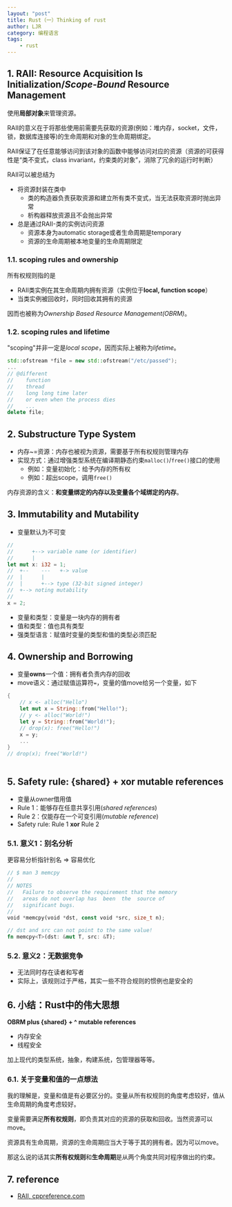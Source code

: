 ```yaml
---
layout: "post"
title: Rust（一）Thinking of rust
author: LJR
category: 编程语言
tags:
    - rust
---
```


## 1. RAII: Resource Acquisition Is Initialization/*Scope-Bound* Resource Management

使用**局部对象**来管理资源。

RAII的意义在于将那些使用前需要先获取的资源(例如：堆内存，socket，文件，锁，数据库连接等)的生命周期和对象的生命周期绑定。

RAII保证了在任意能够访问到该对象的函数中能够访问对应的资源（资源的可获得性是“类不变式，class invariant，约束类的对象”，消除了冗余的运行时判断）

RAII可以被总结为

+ 将资源封装在类中
  + 类的构造器负责获取资源和建立所有类不变式，当无法获取资源时抛出异常
  + 析构器释放资源且不会抛出异常
+ 总是通过RAII-类的实例访问资源
  + 资源本身为automatic storage或者生命周期是temporary 
  + 资源的生命周期被本地变量的生命周期限定

### 1.1. scoping rules and ownership

所有权规则指的是

+ RAII类实例在其生命周期内拥有资源（实例位于**local, function scope**）
+ 当类实例被回收时，同时回收其拥有的资源

因而也被称为*Ownership Based Resource Management(OBRM)*。

### 1.2. scoping rules and lifetime

"scoping"并非一定是*local scope*，因而实际上被称为*lifetime*。

```c++
std::ofstream *file = new std::ofstream("/etc/passed");
...
// @different
//    function
//    thread
//    long long time later
//    or even when the process dies
//    ...
delete file;
```

## 2. Substructure Type System

+ 内存~=资源：内存也被视为资源，需要基于所有权规则管理内存
+ 实现方式：通过增强类型系统在编译期静态约束`malloc()`/`free()`接口的使用
  + 例如：变量初始化：给予内存的所有权
  + 例如：超出scope，调用`free()`

内存资源的含义：**和变量绑定的内存以及变量各个域绑定的内存**。

## 3. Immutability and Mutability

+ 变量默认为不可变

```rust
//
//      +--> variable name (or identifier)
//      |
let mut x: i32 = 1;
//  +--    ---   +-> value
//  |      |
//  |      +--> type (32-bit signed integer)
//  +--> noting mutability
//
x = 2;
```

+ 变量和类型：变量是一块内存的拥有者
+ 值和类型：值也具有类型
+ 强类型语言：赋值时变量的类型和值的类型必须匹配

## 4. Ownership and Borrowing

+ 变量**owns**一个值：拥有者负责内存的回收
+ move语义：通过赋值运算符`=`，变量的值move给另一个变量，如下

```rust
{
    // x <- alloc("Hello")
    let mut x = String::from("Hello!");
    // y <- alloc("World!")
    let y = String::from("World!");
    // drop(x): free("Hello!")
    x = y;
    ...
}
// drop(x); free("World!")
```

![]()

## 5. Safety rule: {shared} + xor mutable references

+ 变量从owner借用值
+ Rule 1：能够存在任意共享引用(*shared references*)
+ Rule 2：仅能存在一个可变引用(*mutable reference*)
+ Safety rule: Rule 1 **xor** Rule 2

### 5.1. 意义1：别名分析

更容易分析指针别名 => 容易优化

```rust
// $ man 3 memcpy
//
// NOTES
//   Failure to observe the requirement that the memory 
//   areas do not overlap has  been  the  source of
//   significant bugs.
//
void *memcpy(void *dst, const void *src, size_t n);

// dst and src can not point to the same value!
fn memcpy<T>(dst: &mut T, src: &T);
```

### 5.2. 意义2：无数据竞争

+ 无法同时存在读者和写者
+ 实际上，该规则过于严格，其实一些不符合规则的惯例也是安全的

## 6. 小结：Rust中的伟大思想

**OBRM plus {shared} + ^ mutable references**

+ 内存安全
+ 线程安全

加上现代的类型系统，抽象，构建系统，包管理器等等。

### 6.1. 关于变量和值的一点想法

我的理解是，变量和值是有必要区分的。变量从所有权规则的角度考虑较好，值从生命周期的角度考虑较好。

变量需要满足**所有权规则**，即负责其对应的资源的获取和回收。当然资源可以move。

资源具有生命周期，资源的生命周期应当大于等于其的拥有者。因为可以move。

那这么说的话其实**所有权规则**和**生命周期**是从两个角度共同对程序做出的约束。

## 7. reference

+ [RAII, cppreference.com](https://en.cppreference.com/w/cpp/language/raii)
